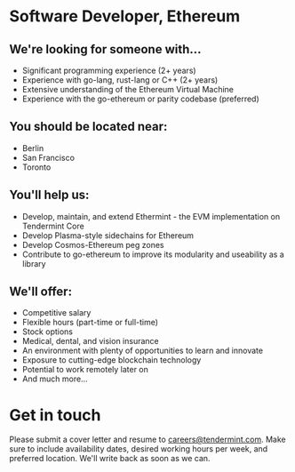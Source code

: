 # Software Developer, Ethereum

## We're looking for someone with…
* Significant programming experience (2+ years)
* Experience with go-lang, rust-lang or C++ (2+ years)
* Extensive understanding of the Ethereum Virtual Machine
* Experience with the go-ethereum or parity codebase (preferred)

## You should be located near:
* Berlin
* San Francisco
* Toronto

## You'll help us:
* Develop, maintain, and extend Ethermint - the EVM implementation on Tendermint Core
* Develop Plasma-style sidechains for Ethereum
* Develop Cosmos-Ethereum peg zones
* Contribute to go-ethereum to improve its modularity and useability as a library

## We'll offer:
* Competitive salary
* Flexible hours (part-time or full-time)
* Stock options
* Medical, dental, and vision insurance
* An environment with plenty of opportunities to learn and innovate
* Exposure to cutting-edge blockchain technology
* Potential to work remotely later on
* And much more…

# Get in touch
Please submit a cover letter and resume to careers@tendermint.com. Make sure to include availability dates, desired working hours per week, and preferred location. We'll write back as soon as we can.

